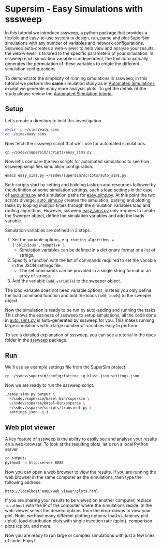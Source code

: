 # Supersim - Easy Simulations with sssweep

In this tutorial we introduce sssweep, a python package that provides a flexible and easy-to-use system to design, run, parse and plot SuperSim simulations with any number of variables and network configurations. Sssweep auto-creates a web-viewer to help view and analyse your results, the web-viewer is tailored to the specific parameters of your simulation.
In sssweep each simulation variable is independent, the tool automatically generates the permutation of these variables to create the different simulation configurations.

To demonstrate the simplicity of running simulations in sssweep, in this tutorial we perform the **same** simulation study as in [Automated Simulations](auto_sims.md) except we generate many more analysis plots.
To get the details of the study please review the [Automated Simulation tutorial](auto_sims.md).

## Setup
Let's create a directory to hold this investigation.

``` sh
mkdir -p ~/sims/easy_sims
cd ~/sims/easy_sims

```

Now fetch the sssweep script that we'll use for automated simulations.

``` sh
cp ~/ssdev/supersim/scripts/easy_sims.py .
```

Now let's compare the two scripts for automated simulations to see how sssweep simplifies simulation configuration.

``` sh
emacs easy_sims.py ~/ssdev/supersim/scripts/auto_sims.py
```
Both scripts start by setting and building taskrun and resources followed by the definition of some simulation settings, such a load settings in the case of [auto_sims.py][] and simulation paths for [easy_sims.py][].
At this point the two scripts diverge, [auto_sims.py][] creates the simulation, parsing and plotting tasks by looping *multiple* times through the simulation variables load and routing algorithms.
However, sssweep [easy_sims.py][] only requires to create the Sweeper object, define the simulation variables and add the loads variable.

Simulation variables are defined in 3 steps:
1. Set the variable options, e.g. `routing_algorithms = ['oblivious','adaptive']`.
   * Simulation variables can be defined in a dictionary format or a list of strings.
2. Specify a function with the list of commands required to set the variable in the JSON settings file.
   * The set commands can be provided in a single string format or an array of strings.
3. Add the variable (`add_variable`) to the sweeper object.

The load variable does not need variable options, instead you only define the load command function and add the loads (`add_loads`) to the sweeper object.

Now the simulation is ready to be run by auto-adding and running the tasks.
This shows the easiness of sssweep to setup simulations, all the code done in [auto_sims.py][] is auto-generated by sssweep for you.
This makes running large simulations with a large number of variables easy to perform.

To see a detailed explanation of sssweep, you can see a tutorial in the docs folder in the [sssweep][] package.

## Run
We'll use an example settings file from the SuperSim project.

``` sh
cp ~/ssdev/supersim/config/fattree_iq_blast.json settings.json
```

Now we are ready to run the sssweep script.

``` sh
./easy_sims.py output \
  ~/ssdev/supersim/bazel-bin/supersim \
  ~/ssdev/ssparse/bazel-bin/ssparse \
  ~/ssdev/ssparse/scripts/transient.py \
  settings.json -g 3
```

## Web plot viewer

A key feature of sssweep is the ability to easily see and analyse your results on a web-browser.
To look at the resulting plots, let's run a local Python server.

``` sh
cd output/
python3 -m http.server 8888
```

Now you can open a web browser to view the results.
If you are running the web browser in the same computer as the simulations, then type the following address:

```
http://localhost:8888/web_viewer/plots.html
```

If you are sharing your results to be viewed on another computer, replace `localhost` with the IP of the computer where the simulations reside.
In the web-viewer select the desired options from the drop-downs to view your plot.
Note, we have many different plotting options: load vs. latency plot (lplot), load distribution plots with single injection rate (qplot), comparison plots (cplot), and more.

Now you are ready to run large or complex simulations with just a few lines of code. Enjoy!

[TaskRun]: https://github.com/nicmcd/taskrun
[SSparse]: https://github.com/nicmcd/ssparse
[SSPlot]: https://github.com/nicmcd/ssplot
[sssweep]: https://github.com/nicmcd/sssweep
[easy_sims.py]: ../scripts/easy_sims.py
[auto_sims.py]: ../scripts/auto_sims.py
